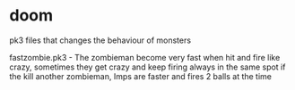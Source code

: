 # doom
pk3 files that changes the behaviour of monsters


fastzombie.pk3 - The zombieman become very fast when hit and fire like crazy, sometimes they get crazy and keep firing always in the same spot if the kill another zombieman, Imps are faster and fires 2 balls at the time
